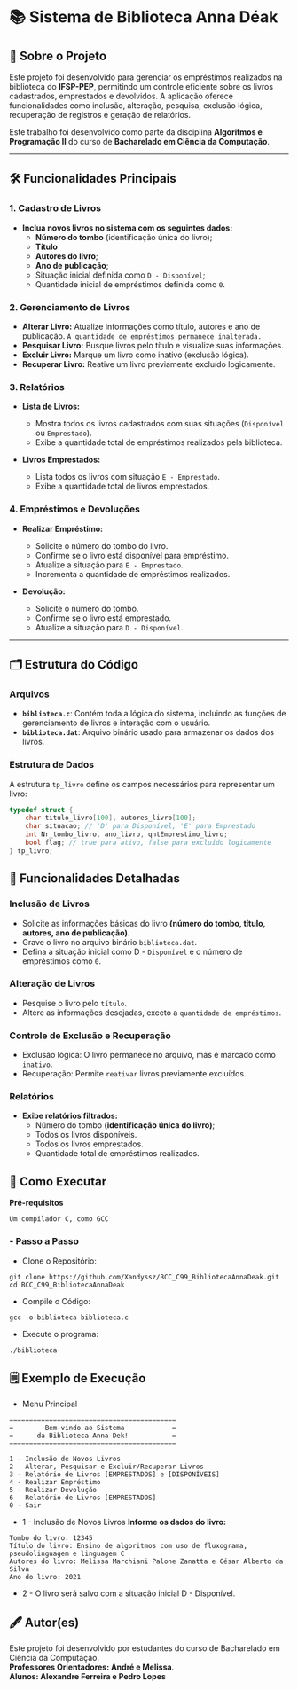 # 📚 Sistema de Biblioteca Anna Déak

## 📝 Sobre o Projeto

Este projeto foi desenvolvido para gerenciar os empréstimos realizados na biblioteca do **IFSP-PEP**, permitindo um controle eficiente sobre os livros cadastrados, emprestados e devolvidos. A aplicação oferece funcionalidades como inclusão, alteração, pesquisa, exclusão lógica, recuperação de registros e geração de relatórios.

Este trabalho foi desenvolvido como parte da disciplina **Algoritmos e Programação II** do curso de **Bacharelado em Ciência da Computação**.

---

## 🛠️ Funcionalidades Principais

### 1. Cadastro de Livros
- **Inclua novos livros no sistema com os seguintes dados:**
  - **Número do tombo** (identificação única do livro);
  - **Título**
  - **Autores do livro**;
  - **Ano de publicação**;
  - Situação inicial definida como `D - Disponível`;
  - Quantidade inicial de empréstimos definida como `0`.

### 2. Gerenciamento de Livros
- **Alterar Livro:** Atualize informações como título, autores e ano de publicação. `A quantidade de empréstimos permanece inalterada.`
- **Pesquisar Livro:** Busque livros pelo título e visualize suas informações.
- **Excluir Livro:** Marque um livro como inativo (exclusão lógica).
- **Recuperar Livro:** Reative um livro previamente excluído logicamente.

### 3. Relatórios
- **Lista de Livros:**
  - Mostra todos os livros cadastrados com suas situações (`Disponível` ou `Emprestado`).
  - Exibe a quantidade total de empréstimos realizados pela biblioteca.

- **Livros Emprestados:**
  - Lista todos os livros com situação `E - Emprestado`.
  - Exibe a quantidade total de livros emprestados.

### 4. Empréstimos e Devoluções
- **Realizar Empréstimo:**
  - Solicite o número do tombo do livro.
  - Confirme se o livro está disponível para empréstimo.
  - Atualize a situação para `E - Emprestado`.
  - Incrementa a quantidade de empréstimos realizados.

- **Devolução:**
  - Solicite o número do tombo.
  - Confirme se o livro está emprestado.
  - Atualize a situação para `D - Disponível`.

---

## 🗂️ Estrutura do Código

### Arquivos
- **`biblioteca.c`**: Contém toda a lógica do sistema, incluindo as funções de gerenciamento de livros e interação com o usuário.
- **`biblioteca.dat`**: Arquivo binário usado para armazenar os dados dos livros.

### Estrutura de Dados
A estrutura `tp_livro` define os campos necessários para representar um livro:
```c
typedef struct {
    char titulo_livro[100], autores_livro[100];
    char situacao; // 'D' para Disponível, 'E' para Emprestado
    int Nr_tombo_livro, ano_livro, qntEmprestimo_livro;
    bool flag; // true para ativo, false para excluído logicamente
} tp_livro;
```

## 🔧 Funcionalidades Detalhadas

### Inclusão de Livros
- Solicite as informações básicas do livro **(número do tombo, título, autores, ano de publicação)**.
- Grave o livro no arquivo binário ``biblioteca.dat``.
- Defina a situação inicial como D - ``Disponível`` e o número de empréstimos como ``0``.

### Alteração de Livros
- Pesquise o livro pelo ``título``.
- Altere as informações desejadas, exceto a ``quantidade de empréstimos``.

### Controle de Exclusão e Recuperação
- Exclusão lógica: O livro permanece no arquivo, mas é marcado como ``inativo``.
- Recuperação: Permite ``reativar`` livros previamente excluídos.
  
### Relatórios
- **Exibe relatórios filtrados:**
  - Número do tombo **(identificação única do livro)**;
  - Todos os livros disponíveis.
  - Todos os livros emprestados.
  - Quantidade total de empréstimos realizados.
 
## 🚀 Como Executar
**Pré-requisitos**

```Um compilador C, como GCC```

### - Passo a Passo
- Clone o Repositório:
```
git clone https://github.com/Xandyssz/BCC_C99_BibliotecaAnnaDeak.git
cd BCC_C99_BibliotecaAnnaDeak
```

- Compile o Código:
```
gcc -o biblioteca biblioteca.c
```

- Execute o programa:
```
./biblioteca
```

## 🗒️ Exemplo de Execução
- Menu Principal
```
==========================================
=        Bem-vindo ao Sistema            =
=      da Biblioteca Anna Dek!           =
==========================================

1 - Inclusão de Novos Livros
2 - Alterar, Pesquisar e Excluir/Recuperar Livros
3 - Relatório de Livros [EMPRESTADOS] e [DISPONÍVEIS]
4 - Realizar Empréstimo
5 - Realizar Devolução
6 - Relatório de Livros [EMPRESTADOS]
0 - Sair
```
- 1 - Inclusão de Novos Livros
  **Informe os dados do livro:**
```
Tombo do livro: 12345
Título do livro: Ensino de algoritmos com uso de fluxograma, pseudolinguagem e linguagem C
Autores do livro: Melissa Marchiani Palone Zanatta e César Alberto da Silva
Ano do livro: 2021
```
- 2 - O livro será salvo com a situação inicial D - Disponível.

## 🖋️ Autor(es)
Este projeto foi desenvolvido por estudantes do curso de Bacharelado em Ciência da Computação.<br>
**Professores Orientadores: André e Melissa**.<br>
**Alunos: Alexandre Ferreira e Pedro Lopes**
